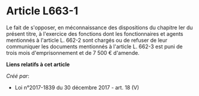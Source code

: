 # Article L663-1

Le fait de s'opposer, en méconnaissance des dispositions du chapitre Ier du présent titre, à l'exercice des fonctions dont
les fonctionnaires et agents mentionnés à l'article L. 662-2 sont chargés ou de refuser de leur communiquer les documents
mentionnés à l'article L. 662-3 est puni de trois mois d'emprisonnement et de 7 500 € d'amende.

**Liens relatifs à cet article**

_Créé par_:

  - Loi n°2017-1839 du 30 décembre 2017 - art. 18 (V)
